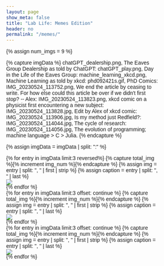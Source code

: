 ```yaml
---
layout: page
show_meta: false
title: "Lab Life: Memes Edition"
header: no
permalink: "/memes/"
---
```


<style>
body {
  font-family: Verdana, sans-serif;
  margin: 0;
}

* {
  box-sizing: border-box;
}

.row > .column {
  padding: 0 8px;
}

.row:after {
  content: "";
  display: table;
  clear: both;
}

.column {
  float: left;
  width: 25%;
}

/* The Modal (background) */
.modal {
  display: none;
  position: fixed;
  z-index: 1;
  padding-top: 100px;
  left: 0;
  top: 0;
  width: 100%;
  height: 100%;
  overflow: auto;
  background-color: black;
}

/* Modal Content */
.modal-content {
  position: relative;
  background-color: #fefefe;
  margin: auto;
  padding: 0;
  width: 90%;
  max-width: 1200px;
}

/* The Close Button */
.close {
  color: white;
  position: absolute;
  top: 10px;
  right: 25px;
  font-size: 35px;
  font-weight: bold;
}

.close:hover,
.close:focus {
  color: #999;
  text-decoration: none;
  cursor: pointer;
}

.mySlides {
  display: none;
}

.cursor {
  cursor: pointer;
}

/* Next & previous buttons */
.prev,
.next {
  cursor: pointer;
  position: absolute;
  top: 50%;
  width: auto;
  padding: 16px;
  margin-top: -50px;
  color: white;
  font-weight: bold;
  font-size: 20px;
  transition: 0.6s ease;
  border-radius: 0 3px 3px 0;
  user-select: none;
  -webkit-user-select: none;
}

/* Position the "next button" to the right */
.next {
  right: 0;
  border-radius: 3px 0 0 3px;
}

/* On hover, add a black background color with a little bit see-through */
.prev:hover,
.next:hover {
  background-color: rgba(0, 0, 0, 0.8);
}

/* Number text (1/3 etc) */
.numbertext {
  color: #f2f2f2;
  font-size: 12px;
  padding: 8px 12px;
  position: absolute;
  top: 0;
}

img {
  margin-bottom: -4px;
}

.caption-container {
  text-align: center;
  background-color: black;
  padding: 2px 16px;
  color: white;
}

.demo {
  opacity: 0.6;
}

.active,
.demo:hover {
  opacity: 1;
}

img.hover-shadow {
  transition: 0.3s;
}

.hover-shadow:hover {
  box-shadow: 0 4px 8px 0 rgba(0, 0, 0, 0.2), 0 6px 20px 0 rgba(0, 0, 0, 0.19);
}
</style>

<!-- increment num_imgs for each added file -->
{% assign num_imgs = 9 %}
<!-- add image filename and caption, one per line with the line ended by a colon -->
{% capture imgData %}
chatGPT_dealership.png, The Eaves Group Dealership as told by ChatGPT:
chatGPT_play.png, Day in the Life of the Eaves Group:
machine_learning_xkcd.png, Machine Learning as told by xkcd:
phd092421s.gif, PhD Comics:
IMG_20230524_113752.png, We end the article by ceasing to write. For how else could this article be over if we didn't first stop? -- Alex:
IMG_20230524_113823.png, xkcd comic on a physicist first encountering a new subject:
IMG_20230524_113828.jpg, Edit by Alex of xkcd comic:
IMG_20230524_113906.jpg, Is my method just Redfield?:
IMG_20230524_114044.jpg, The cycle of research:
IMG_20230524_114056.jpg, The evolution of programming; machine language > C > Julia.
{% endcapture %}

{% assign imgData = imgData | split: ":" %}

<div class="row">
{% for entry in imgData limit:3 reversed%}
{% capture total_img %}{% increment img_num %}{% endcapture %}
{% assign img = entry | split: ", " | first | strip %}
{% assign caption = entry | split: ", " | last %}
<div class="medium-4 columns"><img class="t60" style="width=100%" onclick="openModal();currentSlide({{ img_num }})" class="hover-shadow cursor" src="{{ site.urlimg }}memes/{{ img }}" caption="{{ caption }}"></div>
{% endfor %}
</div>

<!-- Copy this section for every additional image over a multiple of 3 -->
<div class="row">
{% for entry in imgData limit:3 offset: continue %}
{% capture total_img %}{% increment img_num %}{% endcapture %}
{% assign img = entry | split: ", " | first  | strip %}
{% assign caption = entry | split: ", " | last %}
<div class="medium-4 columns"><img class="t60" style="width=100%" onclick="openModal();currentSlide({{ img_num }})" class="hover-shadow cursor" src="{{ site.urlimg }}memes/{{ img }}" caption="{{ caption }}"></div>
{% endfor %}
</div>

<div class="row">
{% for entry in imgData limit:3 offset: continue %}
{% capture total_img %}{% increment img_num %}{% endcapture %}
{% assign img = entry | split: ", " | first  | strip %}
{% assign caption = entry | split: ", " | last %}
<div class="medium-4 columns"><img class="t60" style="width=100%" onclick="openModal();currentSlide({{ img_num }})" class="hover-shadow cursor" src="{{ site.urlimg }}memes/{{ img }}" caption="{{ caption }}"></div>
{% endfor %}
</div>


<div id="myModal" class="modal">
  <span class="close cursor" onclick="closeModal()">&times;</span>
  <div class="modal-content">
  {% for entry in imgData %}
{% capture total_img %}{% increment img_number %}{% endcapture %}
{% assign img = entry | split: ", " | first | strip %}
{% assign caption = entry | split: ", " | last %}
    <div class="mySlides">
      <div class="numbertext">{{ img_number }} / {{ num_imgs }}</div>
      <img src="{{ site.urlimg }}memes/{{ img }}" style="width:100%">
    </div>
{% endfor %}
    <a class="prev" onclick="plusSlides(-1)">&#10094;</a>
    <a class="next" onclick="plusSlides(1)">&#10095;</a>
    <div class="caption-container">
      <p id="caption"></p>
    </div>
    {% for entry in imgData %}
{% capture total_img %}{% increment img_number %}{% endcapture %}
{% assign img = entry | split: ", " | first | strip %}
{% assign caption = entry | split: ", " | last %}
    <div class="column">
      <img class="demo cursor" src="{{ site.urlimg }}memes/{{ img }}" style="width:100%" onclick="currentSlide({{ img_num }})" alt="{{ caption }}">
    </div>
    {% endfor %}
  </div>
</div>

<script>
function openModal() {
  document.getElementById("myModal").style.display = "block";
}

function closeModal() {
  document.getElementById("myModal").style.display = "none";
}

var slideIndex = 1;
showSlides(slideIndex);

function plusSlides(n) {
  showSlides(slideIndex += n);
}

function currentSlide(n) {
  showSlides(slideIndex = n);
}

function showSlides(n) {
  var i;
  var slides = document.getElementsByClassName("mySlides");
  var dots = document.getElementsByClassName("demo");
  var captionText = document.getElementById("caption");
  if (n > slides.length) {slideIndex = 1}
  if (n < 1) {slideIndex = slides.length}
  for (i = 0; i < slides.length; i++) {
      slides[i].style.display = "none";
  }
  for (i = 0; i < dots.length; i++) {
      dots[i].className = dots[i].className.replace(" active", "");
  }
  slides[slideIndex-1].style.display = "block";
  dots[slideIndex-1].className += " active";
  captionText.innerHTML = dots[slideIndex-1].alt;
}
</script>
    